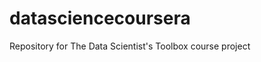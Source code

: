 datasciencecoursera
===================

Repository for The Data Scientist's Toolbox course project
